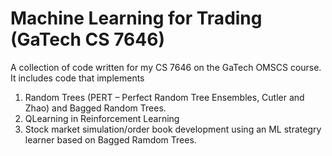 # Machine Learning for Trading (GaTech CS 7646)

A collection of code written for my CS 7646 on the GaTech OMSCS course. It includes code that implements

1. Random Trees (PERT – Perfect Random Tree Ensembles, Cutler and Zhao) and Bagged Random Trees.
2. QLearning in Reinforcement Learning 
3. Stock market simulation/order book development using an ML strategry learner based on Bagged Ramdom Trees.
